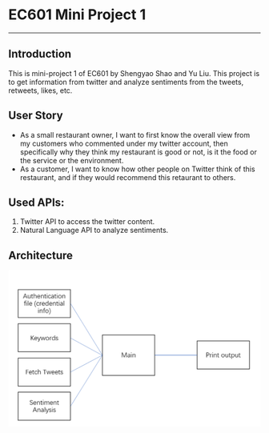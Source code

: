 # EC601 Mini Project 1
<hr>

## Introduction
This is mini-project 1 of EC601 by Shengyao Shao and Yu Liu. This project is to get information from twitter and analyze sentiments from the tweets, retweets, likes, etc.

## User Story
<ul>
<li>As a small restaurant owner, I want to first know the overall view from my customers who commented under my twitter account, then specifically why they think my restaurant is good or not, is it the food or the service or the environment.</li>
<li>As a customer, I want to know how other people on Twitter think of this restaurant, and if they would recommend this retaurant to others.</li>
</ul>

## Used APIs:
<ol>
  <li>Twitter API to access the twitter content.</li>
  <li>Natural Language API to analyze sentiments.</li>
</ol>


## Architecture
<img src="https://github.com/shengyaoshao/EC601/blob/master/222X9%5DJ5%25%24Y%60ZSLN%25TGU%5D%247.png">
